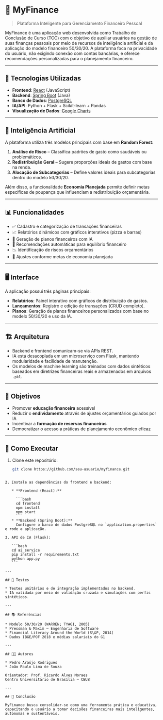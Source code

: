
# 💸 MyFinance

> Plataforma Inteligente para Gerenciamento Financeiro Pessoal

MyFinance é uma aplicação web desenvolvida como Trabalho de Conclusão de Curso (TCC) com o objetivo de auxiliar usuários na gestão de suas finanças pessoais por meio de recursos de inteligência artificial e da aplicação do modelo financeiro 50/30/20. A plataforma foca na privacidade do usuário, não exigindo conexão com contas bancárias, e oferece recomendações personalizadas para o planejamento financeiro.

---

## 🚀 Tecnologias Utilizadas

- **Frontend**: [React](https://reactjs.org/) (JavaScript)
- **Backend**: [Spring Boot](https://spring.io/projects/spring-boot) (Java)
- **Banco de Dados**: [PostgreSQL](https://www.postgresql.org/)
- **IA/API**: Python + Flask + Scikit-learn + Pandas
- **Visualização de Dados**: [Google Charts](https://developers.google.com/chart)

---

## 🧠 Inteligência Artificial

A plataforma utiliza três modelos principais com base em **Random Forest**:

1. **Análise de Risco** – Classifica padrões de gasto como saudáveis ou problemáticos.
2. **Redistribuição Geral** – Sugere proporções ideais de gastos com base na renda.
3. **Alocação de Subcategorias** – Define valores ideais para subcategorias dentro do modelo 50/30/20.

Além disso, a funcionalidade **Economia Planejada** permite definir metas específicas de poupança que influenciam a redistribuição orçamentária.

---

## 📊 Funcionalidades

- ✅ Cadastro e categorização de transações financeiras
- 📈 Relatórios dinâmicos com gráficos interativos (pizza e barras)
- 🧮 Geração de planos financeiros com IA
- 🔄 Recomendações automáticas para equilíbrio financeiro
- 📉 Identificação de riscos orçamentários
- 🎯 Ajustes conforme metas de economia planejada

---

## 🖥️ Interface

A aplicação possui três páginas principais:

- **Relatórios**: Painel interativo com gráficos de distribuição de gastos.
- **Lançamentos**: Registro e edição de transações (CRUD completo).
- **Planos**: Geração de planos financeiros personalizados com base no modelo 50/30/20 e uso da IA.

---

## 🏗️ Arquitetura

- Backend e frontend comunicam-se via APIs REST.
- IA está desacoplada em um microserviço com Flask, mantendo modularidade e facilidade de manutenção.
- Os modelos de machine learning são treinados com dados sintéticos baseados em diretrizes financeiras reais e armazenados em arquivos `.pkl`.

---

## 🎯 Objetivos

- Promover **educação financeira** acessível
- Reduzir o **endividamento** através de ajustes orçamentários guiados por IA
- Incentivar a **formação de reservas financeiras**
- Democratizar o acesso a práticas de planejamento econômico eficaz

---

## 📌 Como Executar

1. Clone este repositório:
   ```bash
   git clone https://github.com/seu-usuario/myfinance.git
````

2. Instale as dependências do frontend e backend:

   * **Frontend (React):**

     ```bash
     cd frontend
     npm install
     npm start
     ```
   * **Backend (Spring Boot):**
     Configure o banco de dados PostgreSQL no `application.properties` e rode a aplicação.

3. API de IA (Flask):

   ```bash
   cd ai_service
   pip install -r requirements.txt
   python app.py
   ```

---

## 🧪 Testes

* Testes unitários e de integração implementados no backend.
* IA validada por meio de validação cruzada e simulações com perfis sintéticos.

---

## 📚 Referências

* Modelo 50/30/20 (WARREN; TYAGI, 2005)
* Pressman & Maxim – Engenharia de Software
* Financial Literacy Around the World (S\&P, 2014)
* Dados IBGE/POF 2018 e médias salariais do G1

---

## 🧑‍💻 Autores

* Pedro Araújo Rodrigues
* João Paulo Lima de Souza

Orientador: Prof. Ricardo Alves Moraes
Centro Universitário de Brasília – CEUB

---

## 📅 Conclusão

MyFinance busca consolidar-se como uma ferramenta prática e educativa, capacitando o usuário a tomar decisões financeiras mais inteligentes, autônomas e sustentáveis.
